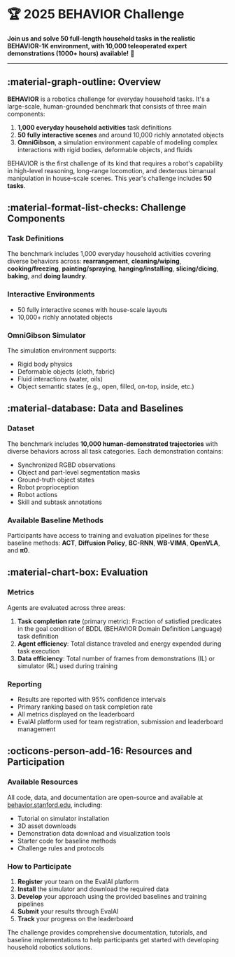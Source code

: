 # 🏆 **2025 BEHAVIOR Challenge**

**Join us and solve 50 full-length household tasks in the realistic BEHAVIOR-1K environment, with 10,000 teleoperated expert demonstrations (1000+ hours) available!** 🤖

---

## :material-graph-outline: **Overview**

**BEHAVIOR** is a robotics challenge for everyday household tasks. It's a large-scale, human-grounded benchmark that consists of three main components:

1. **1,000 everyday household activities** task definitions
2. **50 fully interactive scenes** and around 10,000 richly annotated objects  
3. **OmniGibson**, a simulation environment capable of modeling complex interactions with rigid bodies, deformable objects, and fluids

BEHAVIOR is the first challenge of its kind that requires a robot's capability in high-level reasoning, long-range locomotion, and dexterous bimanual manipulation in house-scale scenes. This year's challenge includes **50 tasks**.

## :material-format-list-checks: **Challenge Components**

### Task Definitions

The benchmark includes 1,000 everyday household activities covering diverse behaviors across: **rearrangement**, **cleaning/wiping**, **cooking/freezing**, **painting/spraying**, **hanging/installing**, **slicing/dicing**, **baking**, and **doing laundry**.

### Interactive Environments

- 50 fully interactive scenes with house-scale layouts
- 10,000+ richly annotated objects

### OmniGibson Simulator

The simulation environment supports:

- Rigid body physics
- Deformable objects (cloth, fabric)
- Fluid interactions (water, oils)
- Object semantic states (e.g., open, filled, on-top, inside, etc.)

## :material-database: **Data and Baselines**

### Dataset

The benchmark includes **10,000 human-demonstrated trajectories** with diverse behaviors across all task categories. Each demonstration contains:

- Synchronized RGBD observations
- Object and part-level segmentation masks
- Ground-truth object states  
- Robot proprioception
- Robot actions
- Skill and subtask annotations

### Available Baseline Methods

Participants have access to training and evaluation pipelines for these baseline methods: **ACT**, **Diffusion Policy**, **BC-RNN**, **WB-VIMA**, **OpenVLA**, and **π0**.

## :material-chart-box: **Evaluation**

### Metrics

Agents are evaluated across three areas:

1. **Task completion rate** (primary metric): Fraction of satisfied predicates in the goal condition of BDDL (BEHAVIOR Domain Definition Language) task definition
2. **Agent efficiency**: Total distance traveled and energy expended during task execution
3. **Data efficiency**: Total number of frames from demonstrations (IL) or simulator (RL) used during training

### Reporting

- Results are reported with 95% confidence intervals
- Primary ranking based on task completion rate
- All metrics displayed on the leaderboard
- EvalAI platform used for team registration, submission and leaderboard management

## :octicons-person-add-16: **Resources and Participation**

### Available Resources

All code, data, and documentation are open-source and available at [behavior.stanford.edu](https://behavior.stanford.edu/), including:

- Tutorial on simulator installation
- 3D asset downloads
- Demonstration data download and visualization tools
- Starter code for baseline methods
- Challenge rules and protocols

### How to Participate

1. **Register** your team on the EvalAI platform
2. **Install** the simulator and download the required data
3. **Develop** your approach using the provided baselines and training pipelines
4. **Submit** your results through EvalAI
5. **Track** your progress on the leaderboard

The challenge provides comprehensive documentation, tutorials, and baseline implementations to help participants get started with developing household robotics solutions.